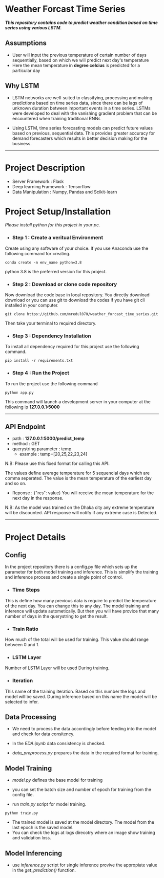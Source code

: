 # Weather Forcast Time Series
***This repository contains code to predict weather condition based on time series using various LSTM.***

## Assumptions

- User will input the previous temperature of certain number of days sequentially, based on which we will predict next day's temperature
- Here the mean temperature in **degree celcius** is predicted for a particular day

## Why LSTM
- LSTM networks are well-suited to classifying, processing and making predictions based on time series data, since there can be lags of unknown duration between important events in a time series. LSTMs were developed to deal with the vanishing gradient problem that can be encountered when training traditional RNNs

- Using LSTM, time series forecasting models can predict future values based on previous, sequential data. This provides greater accuracy for demand forecasters which results in better decision making for the business.

****
# Project Description
- Server Framework : Flask
- Deep learning Framework : Tensorflow
- Data Manipulation : Numpy, Pandas and Scikit-learn

# Project Setup/Installation
*Please install python for this project in your pc.*

- ### Step 1 : Create a veritual Environment
Create using any software of your choice. If you use Anaconda use the following command for creating.
```
conda create -n env_name python=3.8
```
python 3.8 is the preferred version for this project.

- ### Step 2 : Download or clone code repository
Now download the code base in local repository. You directly download download or you can use git to download the codes if you have git cli installed in your computer.
```
git clone https://github.com/mredul070/weather_forcast_time_series.git
``` 
Then take your terminal to required directory.

- ### Step 3 : Dependency Installation
To install all dependency required for this project use the following command.
```
pip install -r requirements.txt
```

- ### Step 4 : Run the Project
To run the project use the following command
```
python app.py
```
This command will launch a development server in your computer at the following ip **127.0.0.1:5000**

****
## API Endpoint
- path : **127.0.0.1:5000/predict_temp**
- method : GET
- querystring parameter : temp
    - example : temp=[20,25,22,23,24]

N.B: Please use this fixed format for calling this API.

The values define average temperature for 5 sequencial days which are comma seperated. The value is the mean temperature of the earliest day and so on.

- Reponse : {"res": value}
You will receive the mean temperature for the next day in the response.

N.B: As the model was trained on the Dhaka city any extreme temperature will be discounted. API response will notify if any extreme case is Detected.
****
# Project Details

## Config 
In the project repository there is a config.py file which sets up the parameter for both model training and inference. This is simplify the training and inference process and create a single point of control.

- ### Time Steps
This is define how many previous data is require to predict the temperature of the next day. You can change this to any day. The model training and inference will update autometically. But then you will have provice that many number of days in the querystring to get the result.

- ### Train Ratio
How much of the total will be used for training. This value should range between 0 and 1.

- ### LSTM Layer
Number of LSTM Layer will be used During training.

- ### Iteration
This name of the training iteration. Based on this number the logs and model will be saved. During inference based on this name the model will be selected to infer.

## Data Processing
- We need to process the data accordingly before feeding into the model and check for data consitency.

- In the *EDA.ipynb* data consistency is checked.

- *data_preprocess.py* prepares the data in the required format for training. 

## Model Training
- *model.py* defines the base model for training

- you can set the batch size and number of epoch for training from the config file. 

- run *train.py* script for model training.
```
python train.py
```
- The trained model is saved at the model directory. The model from the last epoch is the saved model. 
- You can check the logs at logs direcotry where an image show training and validation loss.

## Model Inferencing
- use *inference.py* script for single inference provive the appropiate value in the *get_prediction()* function.

    
